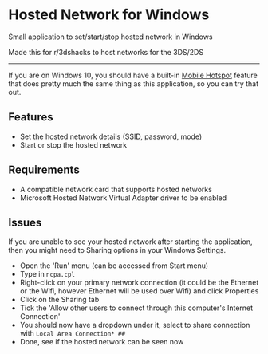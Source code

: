 # Hosted Network for Windows

Small application to set/start/stop hosted network in Windows

Made this for r/3dshacks to host networks for the 3DS/2DS

---

If you are on Windows 10, you should have a built-in [Mobile Hotspot](https://support.microsoft.com/en-us/help/4027762/windows-use-your-pc-as-a-mobile-hotspot) feature that does pretty much the same thing as this application, so you can try that out.

## Features
- Set the hosted network details (SSID, password, mode)
- Start or stop the hosted network

## Requirements

- A compatible network card that supports hosted networks
- Microsoft Hosted Network Virtual Adapter driver to be enabled

## Issues

If you are unable to see your hosted network after starting the application, then you might need to Sharing options in your Windows Settings.

- Open the 'Run' menu (can be accessed from Start menu)
- Type in `ncpa.cpl`
- Right-click on your primary network connection (it could be the Ethernet or the Wifi, however Ethernet will be used over Wifi) and click Properties
- Click on the Sharing tab
- Tick the 'Allow other users to connect through this computer's Internet Connection'
- You should now have a dropdown under it, select to share connection with `Local Area Connection* ##`
- Done, see if the hosted network can be seen now